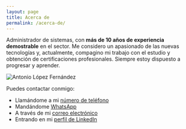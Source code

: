 ```yaml
---
layout: page
title: Acerca de
permalink: /acerca-de/
---
```


Administrador de sistemas, con **más de 10 años de experiencia demostrable** en el sector. Me considero un apasionado de las nuevas tecnologías y, actualmente, compagino mi trabajo con el estudio y obtención de certificaciones profesionales. Siempre estoy dispuesto a progresar y aprender.

![Antonio López Fernández](/assets/me.jpg)

Puedes contactar conmigo:
- Llamándome a mi [número de teléfono](tel:+34658871570)
- Mandándome [WhatsApp](https://wa.me/34658871570)
- A través de mi [correo electrónico](mailto:antonio.angel.lopez.fernandez@gmail.com)
- Entrando en mi [perfil de LinkedIn](https://www.linkedin.com/in/antonioalopezfernandez/)
